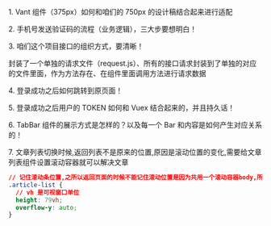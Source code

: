 1\. Vant 组件（375px）如何和咱们的 750px 的设计稿结合起来进行适配

2\. 手机号发送验证码的流程（业务逻辑），三大步要想明白！

3\. 咱们这个项目接口的组织方式，要清晰！

封装了一个单独的请求文件（request.js）、所有的接口请求封装到了单独的对应的文件里面，作为方法存在、在组件里面调用方法进行请求数据

4\. 登录成功之后如何跳转到原页面！

5\. 登录成功之后用户的 TOKEN 如何和 Vuex 结合起来的，并且持久话！

6\. TabBar 组件的展示方式是怎样的？以及每一个 Bar 和内容是如何产生对应关系的！

7\. 文章列表切换时候,返回列表不是原来的位置,原因是滚动位置的变化,需要给文章列表组件设置滚动容器就可以解决文章
```css
// 记住滚动条位置,之所以返回页面的时候不能记住滚动位置是因为共用一个滚动容器body,所以解决方法为给每一个文章列表添加滚动容器
.article-list {
  // vh 是可视窗口单位
  height: 79vh;
  overflow-y: auto;
}

```